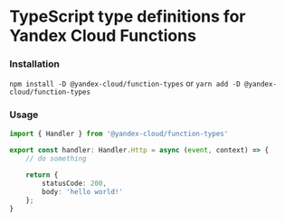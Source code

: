 # TypeScript type definitions for Yandex Cloud Functions

### Installation
`npm install -D @yandex-cloud/function-types`
or 
`yarn add -D @yandex-cloud/function-types`

### Usage

```typescript
import { Handler } from '@yandex-cloud/function-types'

export const handler: Handler.Http = async (event, context) => {
    // do something
    
    return {
        statusCode: 200,
        body: 'hello world!'
    };
}
```

